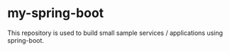 # my-spring-boot
This repository is used to build small sample services / applications using spring-boot.

